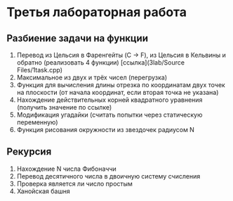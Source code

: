 # Третья лабораторная работа

## Разбиение задачи на функции

1. Перевод из Цельсия в Фаренгейты (C -> F), из Цельсия в Кельвины и обратно (реализовать 4 функции) [ссылка](3lab/Source Files/1task.cpp)  
2. Максимальное из двух и трёх чисел (перегрузка)  
3. Функция для вычисления длины отрезка по координатам двух точек на плоскости (от начала координат, если вторая точка не указана)
4. Нахождение действительных корней квадратного уравнения (получить значение по ссылке)
5. Модификация угадайки (считать попытки через статическую переменную)
6. Функция рисования окружности из звездочек радиусом N  

## Рекурсия

1. Нахождение N числа Фибоначчи
2. Перевод десятичного числа в двоичную систему счисления
3. Проверка является ли число простым
4. Ханойская башня
